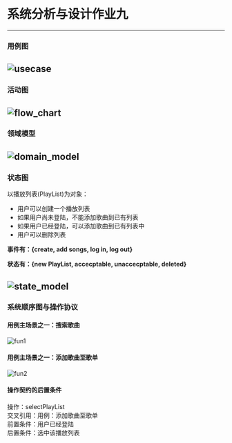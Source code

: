 # 系统分析与设计作业九
---
### 用例图

![usecase](./img/usecase.png)
---
### 活动图
![flow_chart](./img/flow_chart.png)
---
### 领域模型
![domain_model](./img/domain_model.png)
---
### 状态图
以播放列表(PlayList)为对象：
- 用户可以创建一个播放列表
- 如果用户尚未登陆，不能添加歌曲到已有列表
- 如果用户已经登陆，可以添加歌曲到已有列表中
- 用户可以删除列表

**事件有：{create, add songs, log in, log out}**
    
    
**状态有：{new PlayList, accecptable, unaccecptable, deleted}**

![state_model](./img/state_model.png)
---
### 系统顺序图与操作协议
#### 用例主场景之一：搜索歌曲
![fun1](./img/fun1.png)
#### 用例主场景之一：添加歌曲至歌单
![fun2](./img/fun2.png)
#### 操作契约的后置条件
操作：selectPlayList  
交叉引用：用例：添加歌曲至歌单  
前置条件：用户已经登陆  
后置条件：选中该播放列表  
